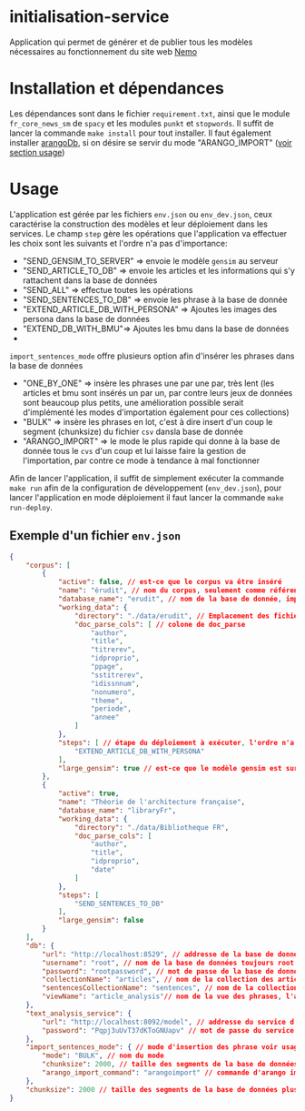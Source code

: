# initialisation-service

Application qui permet de générer et de publier tous les modèles nécessaires au fonctionnement du site web [Nemo](https://github.com/erudit-recommandation/Nemo)

# Installation et dépendances
Les dépendances sont dans le fichier `requirement.txt`, ainsi que le module `fr_core_news_sm` de `spacy` et les modules `punkt` et `stopwords`. Il suffit de lancer la commande `make install` pour tout installer. Il faut également installer [arangoDb](https://www.arangodb.com/download-major/), si on désire se servir du mode "ARANGO_IMPORT" ([voir section usage](#usage))

# Usage
L'application est gérée par les fichiers `env.json` ou `env_dev.json`, ceux caractérise la construction des modèles et leur déploiement dans les services. Le champ `step` gère les opérations que l'application va effectuer les choix sont les suivants et l'ordre n'a pas d'importance: 
- "SEND_GENSIM_TO_SERVER" => envoie le modèle `gensim` au serveur
- "SEND_ARTICLE_TO_DB" => envoie les articles et les informations qui s'y rattachent dans la base de données
- "SEND_ALL" => effectue toutes les opérations
- "SEND_SENTENCES_TO_DB" => envoie les phrase à la base de donnée
- "EXTEND_ARTICLE_DB_WITH_PERSONA" => Ajoutes les images des persona dans la base de données
- "EXTEND_DB_WITH_BMU"=> Ajoutes les bmu dans la base de données
- 
`import_sentences_mode` offre plusieurs option afin d'insérer les phrases dans la base de données
- "ONE_BY_ONE" => insère les phrases une par une par, très lent (les articles et bmu sont insérés un par un, par contre leurs jeux de données sont beaucoup plus petits, une amélioration possible serait d'implémenté les modes d'importation également pour ces collections)
- "BULK" => insère les phrases en lot, c'est à dire insert d'un coup le segment (chunksize) du fichier `csv` dansla base de donnée
- "ARANGO_IMPORT" => le mode le plus rapide qui donne à la base de donnée tous le `cvs` d'un coup et lui laisse faire la gestion de l'importation, par contre ce mode à tendance à mal fonctionner

Afin de lancer l'application, il suffit de simplement exécuter la commande `make run` afin de la configuration de développement (`env_dev.json`), pour lancer l'application en mode déploiement il faut lancer la commande `make run-deploy`.

## Exemple d'un fichier `env.json`
```json
{
    "corpus": [
        {
            "active": false, // est-ce que le corpus va être inséré
            "name": "érudit", // nom du corpus, seulement comme référence, il a aucune incidence
            "database_name": "erudit", // nom de la base de donnée, important pour le référencement par nemo
            "working_data": {
                "directory": "./data/erudit", // Emplacement des fichiers `doc_parse.csv`,`doce_sent_parse.csv`, `key_host_bmus.csv` ainsi que les images des persona dans le dossier `SOM_imgs` et les fichier de gensim dans le dossier `model`
                "doc_parse_cols": [ // colone de doc_parse
                    "author",
                    "title",
                    "titrerev",
                    "idproprio",
                    "ppage",
                    "sstitrerev",
                    "idissnnum",
                    "nonumero",
                    "theme",
                    "periode",
                    "annee"
                ]
            },
            "steps": [ // étape du déploiement à exécuter, l'ordre n'a pas d'importance, voir la section Usage pour plus d'information
                "EXTEND_ARTICLE_DB_WITH_PERSONA" 
            ],
            "large_gensim": true // est-ce que le modèle gensim est sur plusieur fichier (`.syn1neg.npy et wv.vectors.npy`)
        },
        {
            "active": true,
            "name": "Théorie de l'architecture française",
            "database_name": "libraryFr",
            "working_data": {
                "directory": "./data/Bibliotheque FR",
                "doc_parse_cols": [
                    "author",
                    "title",
                    "idproprio",
                    "date"
                ]
            },
            "steps": [
                "SEND_SENTENCES_TO_DB"
            ],
            "large_gensim": false
        }
    ],
    "db": {
        "url": "http://localhost:8529", // addresse de la base de données
        "username": "root", // nom de la base de données toujours root, pas besoin de le changer
        "password": "rootpassword", // mot de passe de la base de données
        "collectionName": "articles", // nom de la collection des articles, l'application brise si changer
        "sentencesCollectionName": "sentences", // nom de la collection des phrases, l'application brise si changer
        "viewName": "article_analysis"// nom de la vue des phrases, l'application brise si changer
    },
    "text_analysis_service": {
        "url": "http://localhost:8092/model", // addresse du service d'analyse de texte avec gemsim doit inclure la route `/model`
        "password": "Pqpj3uUvT37dKToGNUapv" // mot de passe du service
    },
    "import_sentences_mode": { // mode d'insertion des phrase voir usage
        "mode": "BULK", // nom du mode
        "chunksize": 2000, // taille des segments de la base de données seulement utiliser avec les mode `ONE_BY_ONE` et `BULK` est ignorer avec `ARANGO_IMPORT`
        "arango_import_command": "arangoimport" // commande d'arango import est ignorer par tous les modes sauf ARANGO_IMPORT
    },
    "chunksize": 2000 // taille des segments de la base de données plus il sont gros plus l'insertion est rapide, mais également plus les opérations demande de ressources
}
```